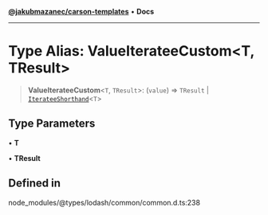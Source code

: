 [**@jakubmazanec/carson-templates**](../../../README.md) • **Docs**

---

# Type Alias: ValueIterateeCustom\<T, TResult\>

> **ValueIterateeCustom**\<`T`, `TResult`\>: (`value`) => `TResult` \|
> [`IterateeShorthand`](IterateeShorthand.md)\<`T`\>

## Type Parameters

• **T**

• **TResult**

## Defined in

node_modules/@types/lodash/common/common.d.ts:238
